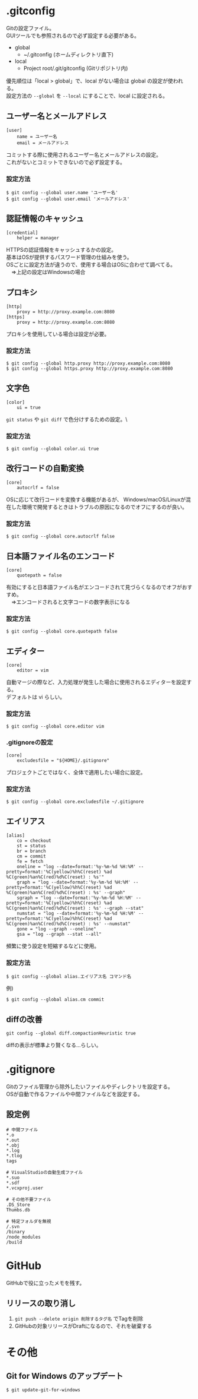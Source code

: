 # .gitconfig

Gitの設定ファイル。\
GUIツールでも参照されるので必ず設定する必要がある。

- global
  - ~/.gitconfig (ホームディレクトリ直下)
- local
  - Project root/.git/gitconfig (Gitリポジトリ内)

優先順位は「local > global」で、local がない場合は global の設定が使われる。\
設定方法の `--global` を  `--local` にすることで、local に設定される。


## ユーザー名とメールアドレス
```
[user]
	name = ユーザー名
	email = メールアドレス
```

コミットする際に使用されるユーザー名とメールアドレスの設定。\
これがないとコミットできないので必ず設定する。

### 設定方法
```
$ git config --global user.name 'ユーザー名'
$ git config --global user.email 'メールアドレス'
```

## 認証情報のキャッシュ
```
[credential]
	helper = manager
```

HTTPSの認証情報をキャッシュするかの設定。\
基本はOSが提供するパスワード管理の仕組みを使う。\
OSごとに設定方法が違うので、使用する場合はOSに合わせて調べてる。\
　⇒上記の設定はWindowsの場合


## プロキシ
```
[http]
	proxy = http://proxy.example.com:8080
[https]
	proxy = http://proxy.example.com:8080
```

プロキシを使用している場合は設定が必要。

### 設定方法
```
$ git config --global http.proxy http://proxy.example.com:8080
$ git config --global https.proxy http://proxy.example.com:8080
```


## 文字色
```
[color]
	ui = true
```

`git status` や `git diff` で色分けするための設定。\

### 設定方法
```
$ git config --global color.ui true
```


## 改行コードの自動変換
```
[core]
	autocrlf = false
```

OSに応じて改行コードを変換する機能があるが、
Windows/macOS/Linuxが混在した環境で開発するときはトラブルの原因になるのでオフにするのが良い。

### 設定方法
```
$ git config --global core.autocrlf false
```


## 日本語ファイル名のエンコード
```
[core]
	quotepath = false
```

有効にすると日本語ファイル名がエンコードされて見づらくなるのでオフがおすすめ。\
　⇒エンコードされると文字コードの数字表示になる

### 設定方法
```
$ git config --global core.quotepath false
```


## エディター
```
[core]
	editor = vim
```

自動マージの際など、入力処理が発生した場合に使用されるエディターを設定する。\
デフォルトは vi らしい。

### 設定方法
```
$ git config --global core.editor vim
```

### .gitignoreの設定
```
[core]
	excludesfile = "${HOME}/.gitignore"
```

プロジェクトごとではなく、全体で適用したい場合に設定。


### 設定方法
```
$ git config --global core.excludesfile ~/.gitignore
```


## エイリアス
```
[alias]
	co = checkout
	st = status
	br = branch
	cm = commit
	fe = fetch
	oneline = "log --date=format:'%y-%m-%d %H:%M' --pretty=format:'%C(yellow)%h%C(reset) %ad %C(green)%an%C(red)%d%C(reset) : %s'"
	graph = "log --date=format:'%y-%m-%d %H:%M' --pretty=format:'%C(yellow)%h%C(reset) %ad %C(green)%an%C(red)%d%C(reset) : %s' --graph"
	sgraph = "log --date=format:'%y-%m-%d %H:%M' --pretty=format:'%C(yellow)%h%C(reset) %ad %C(green)%an%C(red)%d%C(reset) : %s' --graph --stat"
	numstat = "log --date=format:'%y-%m-%d %H:%M' --pretty=format:'%C(yellow)%h%C(reset) %ad %C(green)%an%C(red)%d%C(reset) : %s' --numstat"
	gone = "log --graph --oneline"
	gsa = "log --graph --stat --all"
```

頻繁に使う設定を短縮するなどに使用。

### 設定方法
```
$ git config --global alias.エイリアス名 コマンド名
```

例)
```
$ git config --global alias.cm commit
```


## diffの改善
```
git config --global diff.compactionHeuristic true
```

diffの表示が標準より賢くなる…らしい。


# .gitignore

Gitのファイル管理から除外したいファイルやディレクトリを設定する。\
OSが自動で作るファイルや中間ファイルなどを設定する。

## 設定例
```
# 中間ファイル
*.o
*.out
*.obj
*.log
*.tlog
tags

# VisualStudioの自動生成ファイル
*.suo
*.sdf
*.vcxproj.user

# その他不要ファイル
.DS_Store
Thumbs.db

# 特定フォルダを無視
/.svn
/binary
/node_modules
/build
```

# GitHub

GitHubで役に立ったメモを残す。

## リリースの取り消し
1. `git push --delete origin 削除するタグ名` でTagを削除
1. GitHubの対象リリースがDraftになるので、それを破棄する

# その他
## Git for Windows のアップデート
```Bash
$ git update-git-for-windows
```

